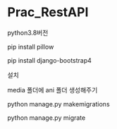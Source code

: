 # Prac_RestAPI

python3.8버전

pip install pillow

pip install django-bootstrap4

설치

media 폴더에 ani 폴더 생성해주기

python manage.py makemigrations

python manage.py migrate

